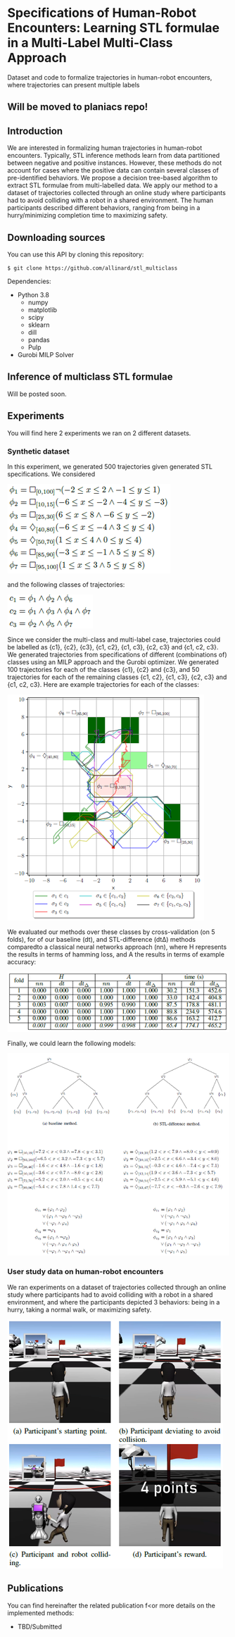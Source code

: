 # Specifications of Human-Robot Encounters: Learning STL formulae in a Multi-Label Multi-Class Approach
Dataset and code to formalize trajectories in human-robot encounters, where trajectories can present multiple labels


## Will be moved to planiacs repo!


## Introduction

We are interested in formalizing human trajectories in human-robot encounters.
Typically, STL inference methods learn from data partitioned between negative and positive instances.
However, these methods do not account for cases where the positive data can contain several classes of pre-identified behaviors.
We propose a decision tree-based algorithm to extract STL formulae from multi-labelled data.
We apply our method to a dataset of trajectories collected through an online study where participants had to avoid colliding with a robot in a shared environment. The human participants described different behaviors, ranging from being in a hurry/minimizing completion time to maximizing safety.


## Downloading sources

You can use this API by cloning this repository:
```
$ git clone https://github.com/allinard/stl_multiclass
```

Dependencies:
* Python 3.8
	* numpy
	* matplotlib
	* scipy
	* sklearn
	* dill
	* pandas
	* Pulp
* Gurobi MILP Solver




## Inference of multiclass STL formulae

Will be posted soon.




## Experiments

You will find here 2 experiments we ran on 2 different datasets.

### Synthetic dataset

In this experiment, we generated 500 trajectories given generated STL specifications. We considered

![Alt text](experiments_img/synthetic_data_specs.png)

and the following classes of trajectories:

![Alt text](experiments_img/synthetic_data_classes.png)

Since we consider the multi-class and multi-label case, trajectories could be labelled as {c1}, {c2}, {c3}, {c1, c2}, {c1, c3}, {c2, c3} and {c1, c2, c3}. We generated trajectories from specifications of different (combinations of) classes using an MILP approach and the Gurobi optimizer.
We generated 100 trajectories for each of the classes {c1}, {c2} and {c3}, and 50 trajectories for each of the remaining classes {c1, c2}, {c1, c3}, {c2, c3} and {c1, c2, c3}. Here are example trajectories for each of the classes:

![Alt text](experiments_img/synthetic_data_map.png)

We evaluated our methods over these classes by cross-validation (on 5 folds), for of our baseline (dt), and STL-difference (dtΔ) methods comparedto a classical neural networks approach (nn), where H represents the results in terms of hamming loss, and A the results in terms of example accuracy:

![Alt text](experiments_img/synthetic_data_res_cv.png)

Finally, we could learn the following models:

![Alt text](experiments_img/synthetic_data_models.png)



### User study data on human-robot encounters

We ran experiments on a dataset of trajectories collected through an online study where participants had to avoid colliding with a robot in a shared environment, and where the participants depicted 3 behaviors: being in a hurry, taking a normal walk, or maximizing safety.

![Alt text](experiments_img/userstudy_data_screenshot.png)




## Publications

You can find hereinafter the related publication f<or more details on the implemented methods:
* TBD/Submitted
